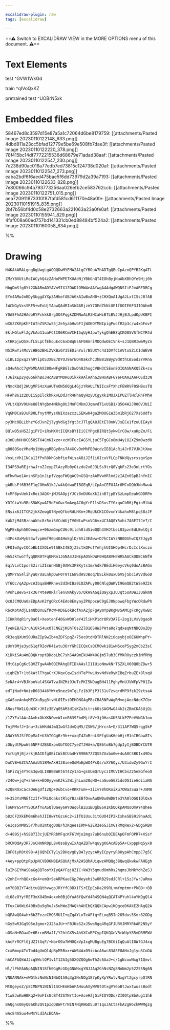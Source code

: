 ```yaml
---

excalidraw-plugin: raw
tags: [excalidraw]

---
```

==⚠  Switch to EXCALIDRAW VIEW in the MORE OPTIONS menu of this document. ⚠==


# Text Elements
test ^GVW1WkGd

train ^qIVoQxKZ

pretrained test ^UOBrN5xk


# Embedded files
58467ed8c3597d15e87a5a1c72064d6be8179759: [[attachments/Pasted Image 20230110122148_633.png]]
4dbd811a23cc5bfad12779e5be69e508fb7dae3f: [[attachments/Pasted Image 20230110122220_378.png]]
78f415bc14df7772215536d68679e71adad38aaf: [[attachments/Pasted Image 20230110122547_230.png]]
7e238d90ac016a77edb7ed73815c124738d020af: [[attachments/Pasted Image 20230110122547_273.png]]
eaba2bdf6f6aed475bae5f6dd73979d2a39a7193: [[attachments/Pasted Image 20230110122633_828.png]]
7e80066c94a793773256aa026efb2ce583762ccb: [[attachments/Pasted Image 20230110122751_015.png]]
aea720911873310f87fafd581cd611170e48a0fe: [[attachments/Pasted Image 20230110151915_835.png]]
2bf7b56bf4d0c58e2732663a221063a23a0fe0af: [[attachments/Pasted Image 20230110155941_829.png]]
4faf008a60ed757bd141331cb0ed88484bf524a2: [[attachments/Pasted Image 20230110160058_834.png]]

%%
# Drawing
```compressed-json
N4KAkARALgngDgUwgLgAQQQDwMYEMA2AlgCYBOuA7hADTgQBuCpAzoQPYB2KqATL

ZMzYBXUtiRoIACyhQ4zZAHoFWPETKUAdNjYBbGnQT4EOhByjNuAbXBhQYe9Hjj0h

HbgDmSfg8Yt2XNABmADYAVm9IX1ZOADlOMW4eAAYwgA4AdgAWQNSIiEJmABFDBCg

EYm4AMwJmBDySbggAYXp3AHkefABJAGkAIwBxAH0+zCHXQoA1UgAJLxtISsJ8fAB

lWCNGyVxsSRF5+wEoUjYAawQAdRIoSW4ARjzmY7OEdZhNiUE1fUOIE6F3JIOAhmB

Y0A8FhA2HAdoRYPckkk8rgOO4PqgkZDMNwALR3HIaHiBTLBVJJHjBJLpdKpUKBPI

wXGZZKEpKhFIATnZSRJwS5j2e5yabHwbFIjWOKOYMNIpigPwcfR2p3c/w4xGFovF

EklHGluFlZgVkAo11uaFCtI06RCmVCHI5qUyHJpwTykgQhEB8qCKQ0SVSfNCYR4d

xtHKpjwQ5XufL5LpCfEhquEcC6xDBqEsAF08mriMDQdwOEIVnk+sJ1QBRIwmMyZn

N5IRwYi4MoVcHBG2BHiZVKBxGY35EDinYul/B5UXYc4d1DVfC1AVtoSZiCIdWEVH

GiBLIzpxqZYh9YipO53XBE7DYUJ9arEO48akchC3hB818Byp9dKthCBSod2YVRnG

sQ4wAhcC7gWbMbAAX28OwHFgRBGlcDwDh8JhogCVBH3CSEon8OIOASNAKQ5Zk+zu

TJ6iKEp2yqGo6khBoJHcABBYMOR6DikkkAAlAAhGZ8HoABFGYeFOAAZAAFOSdz3N

YNmcKQdj2WUgMFS4zXuAUTnON50QgL4GjzYRAULTNIIcaFYXhcFEWRVF0SHBxsTQ

HFAh861z2DUIiSpIlckhRkvLDdJrR4HhaQyHzyUCgyXk1MUJXIPUZTlHclRnFMhH

VVLtXQXV9UNeU8lNYgbm4Mkkg0UJMnPCMkmJJqmvdT1vUSB1/Q5O4A2JR0OVJN1I

VqGM0Ca9JuR80LfnytMMysXNIXzazxzLSEKwK4ga2MOUG1W35m1bRjO27Xs6Udfs

py3Mc0BLLbhzYGdJvnZjlygVdGg3Ygt3cJTlgQA8JEtEl0nKVJsECe1fzuUIEAyX

BQlwO5sHSZJgiPYI+iRsMXXtICQKsBYIIiCCYPgxDIRQtSykwCrCOw/xuHpZm/Fi

eJnDubHH0CO5HSTX4CmKIxzo+xcWJFucIAGSYLjuC5TgGCo8mU4y1O2XZ9m0wzdO

q808OSozVMaMy1bWyygRBGy8ns7A4XCvDnMhFE0WcdzIE81AcRi4JrR7VJKJtXme

VosLcVh1INCa1IfPxR8khGsbfiefWisaABiJIf1i0IcuVfLCpFNKdQysrssqvSpo

I34PS9aREjrhwJrnZJeypZlAzyRb0yOizdo2x6J3LSs9trQ6VqbFs23e3nLrtYOs

mFhwRwe1AnsnSFp1nJipfVzgoFWQgAC9nGSQ+zAAMVwHRlmd2zIAZn0SpBJnfnIC

gABUsFf6B36F1qCOHm81kJ/w4kQdwuEIBGEqB/LCpAoCEFUJAr0MCoDQh3NoMwuA

txMFBpvUekIxRei3AQX+jMJSAOpjYJCz8nDUKoXkIinB7jpBYSzLmpEeahGDDRPm

YDICiwYu9BcS5WKywAI5dEmGwcSmAegAC0gYrE1lsDSusTYGxquCbR6jPginMlbA

ENsix6JITCR2jkXZewgO7NyeQfbeRdLHXm+JRqUkCK1COvxnY4kahoM8lpqS8zJF

kWk2jM4SBznnWkhc8r5miSVCuWUjTV0NtwPsnVG6vx4C3AQ0Y5xhi7A6EI7Je7/C

WgPEx6ph5EOeoqce+06zmGnpCU6c9ildh8ldSiwQQh3VHJtbeL03pznEdLBwlQj4

n3PokOxMyb53wfvpWmf90p4K4HmSglD/6Si3EAww+D7hCIAYzNB0DGhwIQZEJgyD

UFQIwVgvIOCoBbIIXOLe9tSBkI4BQjZ5ctkQFofYehjhUISHQp4HcrDcIclXnczm

HASJkTwoTfyqQKR0TFqUMRn1JGNA4JIHEpAOSkDWF0HQABVHEWRSAACkODBC6NfH

EqiVLvC1porS2iriZIsWnHSBj0AWx3P8Kyts1m/Adk7BEdiHGeycVkq0doAzBAGn

yQMPYGS4lihya0/UaLnhpDwF0T9TI6WSdAVJBoq7bSLkk0uxUbVSjSbciAVVdGoD

Vf6Qc/qA2pwcA3bqaBHRRnev2dIHIBa9iDZAPuy00CNlqQWKVI9GmQB2tWSe9Z2k

nVnhLBevS+zx36r4te90RlTlenvNAkyvo/QkH9AGqiQayxpJUJqt5sA0WIJUakmN

Qx8JCMQUa0aEDpAvK2YgORcC4EAo8EmyayZP0pocWC9gEJ0NpowqFbgYWcORdwPh

R6cKotAdjLsmQbQVuEfRcW+KD6EokBcfAxA2jpFgAymYpBKgMvSAMCgFxKgyXwBc

JIHKRXqR1ry8aOl+XeotenF40GxWD0leY42liHKP1dr8RV3A7E+2og1LVsV0gaoR

TyeNEB/E3ruA1Ok54uxOlCNG2jKGhTOs2ZlO16SHWJPHta0q7qdxeqNtNDQDoZOy

dk3eqQXUm5OURaZIp9wIb4nZDFSpqZ+75ocOtdNDTRlNN2i0qeybjoOE6UWnpPY+

zUmY0Mje3yd61qfRIoVK41wtu3OrYGhCICQxCsQCMOwki81wNScoP5yg2mCb23sC

XiDkiSAu4mBBQKroptBDdoLbC7shS4A9mEkU4W4OGjm57ub3CfMkR0yczkiMfRMg

lMtGipCgKcSQVZTgwA4h0QIMAhgDFIDkAAslI1IUioNmwkNrTSZXLX60Q0bZDwr5

uiqMZbT+1t6kWtlTYgaCrXJKqxCqwIsdHTePYwLHsvNdVeRyKEBqZrbuZE+8lxqU

SeNAr4+VBJKonVal45XATvwJNZMi9JuTcPKI5NDagBH411PghyMnUJVWFpVP01Zw

edTjNud+NmieB083446YW+e9nez9mTgLFz1b3PjP3l51u7zvq+dMP9fzkI9ztsaA

gXASoeAnkqMECXuByg3tvNL0IEviDEHDNG4gPBcCBA5NFwWgRMvojAocNdeX7Cbr

ANusFRW1LQuW3CrJHIz3EVq05AM3dIsKZa3itrz6OsSAGMwO44k2iZBmCKASUjQi

/1ZYEalAArAAmhxObXKNGweW1xnR639FbdMjt8V+3jOHasXK53LkPZEeVVNGk1on

TnjPMnfJ+Inu+3cbHKddJmQIwGf2dmQqM5/ZSW6/jHrcrA+E/311AP7WQ5rqgSkP

ANAY65JSfEDpMaI+U3hTGGgBr9k++xxqT4ZoRrnLSPfgUaK6ebHjrM1nIBGaw8Ts

zObydtMpwWs6NPF4ZBSOxpnGbTOQC7yeZTJHA+a/Q86toBb7gdpIyIjBDBDYCUTR

YxrUg9jBjzrkjBAIDfg8BiCWiBCUa4HYB9B67ZZQS5ZUxbo0w+4uA8CSBKIx49Du

DuCVB+6ZCVAAAaUA18MeAkHI38ieeQdMaEpWO4PsQs/oXY6Qyc/U3idwZy9GwYrI

lGPiZqj4YYGS3qwQLI8BBBWKt6T4ZyIaG+gsUUmQrUyczIMUVIHCbsZ25e8GfeoO

/24Ow+jqY+zhA+k+EO0yywnKJki2WijhLwa20qHO+saGueGGZidsOG1ieGdiiaNS

e2Q8ROxCacaOeEgUfI2Qp+DubCvo+RKKTum++IiIvY8hOKoiXu7OWazSuar+JmM8

H+3S3YsMNEfCzIf+TRLOdakstRlqYBzaEBfOvwAuQW0u0WDWte3YA0lQGQ1QlQxA

lo6MY654YYSQCAfYuASQlQaey6WYOWq6lBZu1BDgbE6A1KbQQkpAMQoQmAY4Qhe6

b8zCF2XkEM0m6hehJII0wYtGzsHc2+iITUiUsu3itGUO4IP2kIxheSBS9i9haAdi

6e1qsSmM8S5Y7hu0ImtqgOUB/h3KqeesIRM+G2ER2e6GJimGsRMqRex2+GDgSRBm

d+489Sj+hS887I3cjUEYRRbMFqcKF6lWjo2mgs7uD6nubOIBEApOFmFOPR7+XSsY

bRCWOQAy3R7JsCHmNR0pL8v0soBywIxAqAZQTw4quygK6AcABp5A+CxpppHqSyx8

Z8F8iyR8t898+Aj8QhECTy1y2BHqvgDyBAlyzycARyICpyryR8HypAhCmppC7g5C

+Aey+ppQtpRpJpNCVBO6NBEASQUAjMxA2ASQhAUiqwzAMQQg38QwqQkwkwFAHEgh

luIhGEYhWS0aGg8BTooYXIyQAYFqj8ZIC+kW3Y5qmudOmhRs2hqmsJbMkYdhZeSJ

v2nhE+rhQOxcGo4+omQ+SeARPKaeCGpJWeyehi3w0RB29sdJCRl+1SzJfwrJaRma

am70BBIYT4dituQQthvwgpJRYYfC8BXIFSrEEpEsDa209RL+mYmptmn+PkBB++BB

di68zOYyfREF3mXO4Bm4oxvh0BjQYuA6fQwYd4R4SQN4qQCAT4PYuhl4oYKQgQl4

TFuxCA6Wi640BxBu9gRuJx5uhWeZMAQkhAHIbQXQQkCApw1KQgceDKAkE2HAgQ2A

bQFAwQO4wh+6bZFezeCMQSMU1I+qZqAYLoTeAFfq+ELoqB5In2U5dus5Smr82ODg

hGy5wR3Gq5O5eJgmo+2J25uJU++FBJKeS2xJ5woRgq4RqGFJURVJMRYRkAR2N5yY

uOSaN+BOaaD+6RrcmRMaJI/Y2htGX5vAhVXCxRPCypIQKQXeVRrWUpY85mDRMFWV

kAcFrRCFlGjUZItGqF/+NarO9a7WHOQxVpIxgMUBguEg7BC6iIqQuAlI8W7GJ4xq

CcxBmxp4ToTod4gUmQl4pBpM5Bxx+WW64Ax09icAcA6wc83ASE0AHoJg1yuSCoDA

hACAFAQkWJJcq5WclQP1v1T12AIg5UXQZQOg6wThZc6AaJ+c/1gNcowNxg71Qmvl

Hl/lPhEAANpAQNIN18fh0GgRcGDgGNWNxgYNJJAq2GhNsNZg8NoNm2p52255Ng6N

VNUANNAk+eWGtkzNmNcNINbQ158q3g3NxNOg187pKyXpYRwtvNxgYtZgcyrpQtRN

MtOgeyoZ/p8CMNPN1NINl1SCHEmNbAFAHouAXyWV0tOtxgVY6oBtJwxtwussBodt

T1wEJwKwHBKq2+9oFIsUcBT42STNrtIo+AceHZjGiFIQYQDo/ZI0Qtp8bAug11hE

BAQgns0myQ0aKh2QVIpIqQBWFtrNIN7NqRWGD5u0T1qoJACtaFkA2gWockWWMgzg

wAcE4A5uu4wMmYLdIAcEQAA=
```
%%